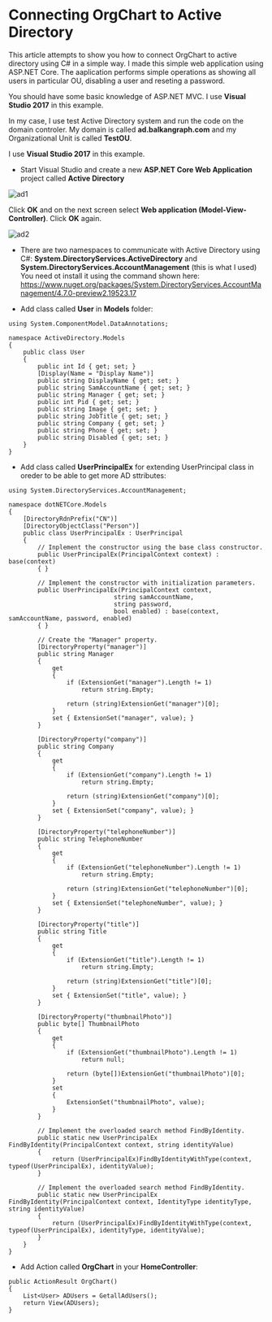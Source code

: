 # Connecting OrgChart to Active Directory

This article attempts to show you how to connect OrgChart to active directory using C# in a simple way. I made this simple web application using ASP.NET Core. The aaplication performs simple operations as showing all users in particular OU, disabling a user and reseting a password.

You should have some basic knowledge of ASP.NET MVC. 
I use **Visual Studio 2017** in this example.

In my case, I use test Active Directory system and run the code on the domain controler. My domain is called **ad.balkangraph.com** and my Organizational Unit is called **TestOU**.

I use **Visual Studio 2017** in this example.

- Start Visual Studio and create a new **ASP.NET Core Web Application** project called **Active Directory**


![ad1](https://balkangraph.com/js/img/ad1.png)

Click **OK** and on the next screen select **Web application (Model-View-Controller)**. Click **OK** again.


![ad2](https://balkangraph.com/js/img/ad2.png)






- There are two namespaces to communicate with Active Directory using C#: **System.DirectoryServices.ActiveDirectory** and **System.DirectoryServices.AccountManagement** (this is what I used) You need ot install it using the command shown here: https://www.nuget.org/packages/System.DirectoryServices.AccountManagement/4.7.0-preview2.19523.17


- Add class called **User** in **Models** folder:
```
using System.ComponentModel.DataAnnotations;

namespace ActiveDirectory.Models
{
    public class User
    {
        public int Id { get; set; }
        [Display(Name = "Display Name")]
        public string DisplayName { get; set; }
        public string SamAccountName { get; set; }
        public string Manager { get; set; }
        public int Pid { get; set; }
        public string Image { get; set; }
        public string JobTitle { get; set; }
        public string Company { get; set; }
        public string Phone { get; set; }
        public string Disabled { get; set; }
    }
}
```
- Add class called **UserPrincipalEx** for extending UserPrincipal class in oreder to be able to get more AD sttributes:
```
using System.DirectoryServices.AccountManagement;

namespace dotNETCore.Models
{
    [DirectoryRdnPrefix("CN")]
    [DirectoryObjectClass("Person")]
    public class UserPrincipalEx : UserPrincipal
    {
        // Inplement the constructor using the base class constructor. 
        public UserPrincipalEx(PrincipalContext context) : base(context)
        { }

        // Implement the constructor with initialization parameters.    
        public UserPrincipalEx(PrincipalContext context,
                             string samAccountName,
                             string password,
                             bool enabled) : base(context, samAccountName, password, enabled)
        { }

        // Create the "Manager" property.    
        [DirectoryProperty("manager")]
        public string Manager
        {
            get
            {
                if (ExtensionGet("manager").Length != 1)
                    return string.Empty;

                return (string)ExtensionGet("manager")[0];
            }
            set { ExtensionSet("manager", value); }
        }

        [DirectoryProperty("company")]
        public string Company
        {
            get
            {
                if (ExtensionGet("company").Length != 1)
                    return string.Empty;

                return (string)ExtensionGet("company")[0];
            }
            set { ExtensionSet("company", value); }
        }

        [DirectoryProperty("telephoneNumber")]
        public string TelephoneNumber
        {
            get
            {
                if (ExtensionGet("telephoneNumber").Length != 1)
                    return string.Empty;

                return (string)ExtensionGet("telephoneNumber")[0];
            }
            set { ExtensionSet("telephoneNumber", value); }
        }

        [DirectoryProperty("title")]
        public string Title
        {
            get
            {
                if (ExtensionGet("title").Length != 1)
                    return string.Empty;

                return (string)ExtensionGet("title")[0];
            }
            set { ExtensionSet("title", value); }
        }

        [DirectoryProperty("thumbnailPhoto")]
        public byte[] ThumbnailPhoto
        {
            get
            {
                if (ExtensionGet("thumbnailPhoto").Length != 1)
                    return null;

                return (byte[])ExtensionGet("thumbnailPhoto")[0];
            }
            set
            {
                ExtensionSet("thumbnailPhoto", value);
            }
        }

        // Implement the overloaded search method FindByIdentity.
        public static new UserPrincipalEx FindByIdentity(PrincipalContext context, string identityValue)
        {
            return (UserPrincipalEx)FindByIdentityWithType(context, typeof(UserPrincipalEx), identityValue);
        }

        // Implement the overloaded search method FindByIdentity. 
        public static new UserPrincipalEx FindByIdentity(PrincipalContext context, IdentityType identityType, string identityValue)
        {
            return (UserPrincipalEx)FindByIdentityWithType(context, typeof(UserPrincipalEx), identityType, identityValue);
        }
    }
}
```

- Add Action called **OrgChart** in your **HomeController**:
```
public ActionResult OrgChart()
{
    List<User> ADUsers = GetallAdUsers();
    return View(ADUsers);
}
```
